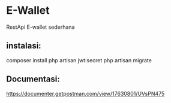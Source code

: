 # E-Wallet
 RestApi E-wallet sederhana

## instalasi:
 composer install
 php artisan jwt:secret
 php artisan migrate    


 ## Documentasi: 
 https://documenter.getpostman.com/view/17630801/UVsPN475
